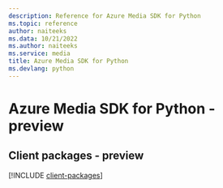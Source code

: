 ```yaml
---
description: Reference for Azure Media SDK for Python
ms.topic: reference
author: naiteeks
ms.data: 10/21/2022
ms.author: naiteeks
ms.service: media
title: Azure Media SDK for Python
ms.devlang: python
---
```

# Azure Media SDK for Python - preview

## Client packages - preview
[!INCLUDE [client-packages](media-client-index.md)]
